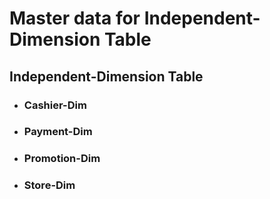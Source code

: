 # Master data for Independent-Dimension Table

## Independent-Dimension Table
- ### Cashier-Dim
- ### Payment-Dim
- ### Promotion-Dim
- ### Store-Dim
